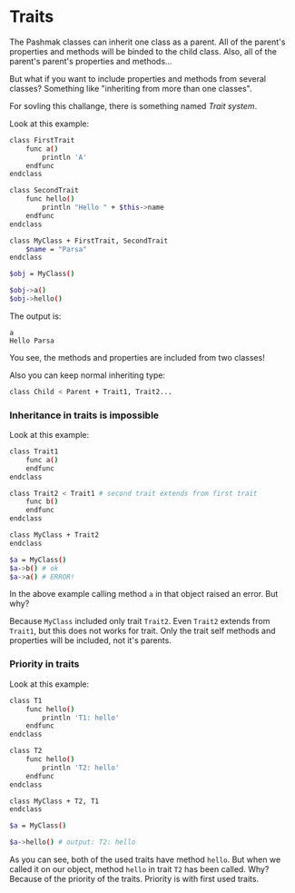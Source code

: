 # Traits
The Pashmak classes can inherit one class as a parent.
All of the parent's properties and methods will be binded to the child class.
Also, all of the parent's parent's properties and methods...

But what if you want to include properties and methods from several classes?
Something like "inheriting from more than one classes".

For sovling this challange, there is something named *Trait system*.

Look at this example:

```bash
class FirstTrait
    func a()
        println 'A'
    endfunc
endclass

class SecondTrait
    func hello()
        println "Hello " + $this->name
    endfunc
endclass

class MyClass + FirstTrait, SecondTrait
    $name = "Parsa"
endclass

$obj = MyClass()

$obj->a()
$obj->hello()
```

The output is:

```
a
Hello Parsa
```

You see, the methods and properties are included from two classes!

Also you can keep normal inheriting type:

```bash
class Child < Parent + Trait1, Trait2...
```

### Inheritance in traits is impossible
Look at this example:

```bash
class Trait1
    func a()
    endfunc
endclass

class Trait2 < Trait1 # second trait extends from first trait
    func b()
    endfunc
endclass

class MyClass + Trait2
endclass

$a = MyClass()
$a->b() # ok
$a->a() # ERROR!
```

In the above example calling method `a` in that object raised an error.
But why?

Because `MyClass` included only trait `Trait2`.
Even `Trait2` extends from `Trait1`, but this does not works for trait.
Only the trait self methods and properties will be included, not it's parents.

### Priority in traits
Look at this example:

```bash
class T1
    func hello()
        println 'T1: hello'
    endfunc
endclass

class T2
    func hello()
        println 'T2: hello'
    endfunc
endclass

class MyClass + T2, T1
endclass

$a = MyClass()

$a->hello() # output: T2: hello
```

As you can see, both of the used traits have method `hello`.
But when we called it on our object, method `hello` in trait `T2` has been called.
Why?
Because of the priority of the traits. Priority is with first used traits.
